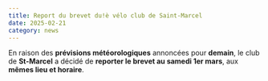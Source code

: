 ```yaml
---
title: Report du brevet du!è vélo club de Saint-Marcel
date: 2025-02-21
category: news
---
```


En raison des **prévisions météorologiques** annoncées pour **demain**, le club de **St-Marcel** a décidé de **reporter le brevet au samedi 1er mars**, aux **mêmes lieu et horaire**.
